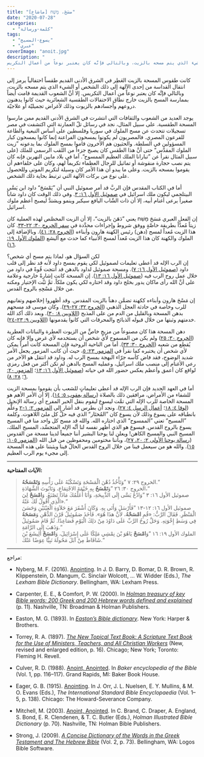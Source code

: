 ```yaml
---
title: "مسَحَ، מָשַׁח [ماشاخ]"
date: "2020-07-28"
categories: 
  - "كلمة-ورسالة"
tags: 
  - "يسوع-المسيح"
  - "عبري"
coverImage: "anoit.jpg"
description: "
كانت طقوس المسحة بالزيت العَطِر في الشرق الأدنى القديم طقساً احتفالياً يرمز إلى انتقال القداسة من إحدى الآلهة إلى ذلك الشخص أو الشيء الذي يتم مسحه بالزيت، وبالتالي فإنَّه كان يعتبر نوعاً من أعمال التكريس."
---
```


كانت طقوس المسحة بالزيت العَطِر في الشرق الأدنى القديم طقساً احتفالياً يرمز إلى انتقال القداسة من إحدى الآلهة إلى ذلك الشخص أو الشيء الذي يتم مسحه بالزيت، وبالتالي فإنَّه كان يعتبر نوعاً من أعمال التكريس. إلا أنَّ الشعوب القديمة قامت أيضاً بممارسة المسح بالزيت خارج نطاق الاحتفالات الطقسية الشعائرية حيث كانوا يدهنون دروعهم وأجسادهم بالزيوت وذلك لأغراض تجميليّة أو علاجيّة.

يوجد العديد من الشعوب والثقافات التي انتشرت في الشرق الأدنى القديم ممن مارسوا المسحة الطقسية. على سبيل المثال، نجد في رسائل تلّ العمارنة التي اكتشفت في مصر تسجيلات تتحدث عن مسح الملوك في سوريا وفلسطين على أساس التبعية والطاعة للفرعون المصري. فالمصريون لم يكونوا يمسحون الفراعنة إنما كانوا يمسحون كبار المسؤولين في السلطة. والحثيون هم الآخرون قاموا بمسح الملوك بما يدعونه ”زيت الملوك المقدَّس“ حتى أنَّ هذا الطقس كان يصبح جزءاً من اللقب الرسمي للملك (على سبيل المثال نقرأ عن ”تبارانا الملك العظيم الممسوح“. أما في بلاد مابين النهرين فإنه كان يتم نصب حجارة منقوشة أو تماثيل للرجال العظماء تكريماً لهم، وكان على خلفاءهم أن يقوموا بمسحه بالزيت. وعلى ما يبدو أن هذا الأمر كان وسيلة لتكريم الموتى وللحصول على نوع من بركات الآلهة التي ترتبط بحاية ذلك الشخص.

أما في الكتاب المقدس فإن الربَّ قد أمر صموئيل النبي أن ”يَمْسَحَ“ داود ابن يَسَّى البيتلحمي ليكون ملك اسرائيل في [صموئيل الأول ١٦: ٣](https://biblia.com/books/ar-vandyke/1sam16.3). وفي ذلك الوقت كان داود شاباً صغيراً يرعى أغنام أبيه، إلا أن ذات الشّاب اليافع سيكبر وينمو ويشتدَّ ليصبح أعظم ملوك اسرائيل.

إن الفعل العبري مَسَحَ מָשַׁח يعني ”دَهَنَ بالزيت“، إلا أن الزيت المخصَّص لهذه العملية كان زيتاً مُعدَّاً بطريقة خاصَّةٍ ووفق شروط وإجراءات محدَّدة في [سفر الخروج ٣٠: ٢٢-٣٣](https://biblia.com/books/ar-vandyke/ex30.22-33). كان هذا الزيت مُعداً لمسح (دهن) رئيس الكهنة هارون وأبناءه ([الخروج ٢٨: ٤١](https://biblia.com/books/ar-vandyke/ex28.18)). وبالإضافة إلى الملوك والكهنة كان هذا الزيت مُعداً لمسح الأنبياء كما حدث مع أليشع ([الملوك الأول ١٩: ١٦](https://biblia.com/books/ar-vandyke/1ki19.16)).

لكن السؤال هو، لماذا يتم مسح أي شخص؟  
إن الرب الإله قد أعطى تعليمات لصموئيل لكي يقوم بمسح داود لأنه قد نظر إلى قلب داود ([صموئيل الأول ١٦: ٧](https://biblia.com/books/ar-vandyke/1ki16.7)). ومسحة صموئيل لداود بالدهن قد أنتجت قُوةً في داود من خلال عمل روح الرب فيه ([صموئيل الأول ١٦: ١٣](https://biblia.com/books/ar-vandyke/1sam16.13)). إن المسحة كانت إشارةً خارجية وعلامة على أنَّ الله رأى ماكان يدور بخلج داود وقد اختاره لكي يكون ملكاً. ثمَّ ثبَّت الإختيار ومكنه من خلال مَسْحِهِ بالروح القدس.

إن مَسْحَ هارون وأبناءه ككهنة تضمَّن دهناً بالزيت المقدس. وقد أظهروا إخلاصهم وتفانيهم للرب وخاصة في حادثة العجل الذهبي ([الخروج ٣٢: ٢٧-٢٩](https://biblia.com/books/ar-vandyke/ex32.27-29)). وكان موسى قد مسحهم بدهن المسحة وبالقليل من الدم من على المذبح ([اللاويين ٨: ٣٠](https://biblia.com/books/ar-vandyke/lev8.30)). وبعد ذلك أكد الله خدمتهم وثبتها من خلال قبوله الذبائح والمحرقات التي كانوا يقدمونها ([اللاويين ٩: ٢٣-٢٤](https://biblia.com/books/ar-vandyke/lev9.23-24)).

دهن المسحة هذا كان مصنوعاً من مزيجٍ خاصٍّ من الزيوت العطرة والنباتات العطرية ([الخروج ٣٠: ٢٥](https://biblia.com/books/ar-vandyke/ex30.25)) ولم يكن من المسموح لأي شخص أن يستخدمه لأي غرض وإلا فإنه كان يُقطع من شعبه ([الخروج ٣٠: ٣٣](https://biblia.com/books/ar-vandyke/ex30.33)). أما من الناحية الروحية فإن المسحة كانت أمراً يمكن لأي شخص أن يختبره كما نقرأ في [المزمور ٢٣: ٥](https://biblia.com/books/ar-vandyke/ps23.5)، حيث أن كاتب المزمور يجعل الأمر شديد الوضوح، فقد فاض كأسه جرّاء البهجة بمسح الرب له. وداود قد انتقل هو الآخر من رعي الأغنام إلى منصب ملك اسرائيل، وعمليه المسح بالدهن لم تكن أكثر من فعل رمزي لواقع كان أعمق وأعظم يعكس حضور الله في حياته ([صموئيل الأول ١٦: ١٣](https://biblia.com/books/ar-vandyke/1sam16.13)؛ [المزمور ٢٠: ٦](https://biblia.com/books/ar-vandyke/ps20.6)؛ [٢٨: ٨](https://biblia.com/books/ar-vandyke/ps28.8)).

أما في العهد الجديد فإن الرب الإله قد أعطى تعليماتٍ للشعب بأن يقوموا بمسحة الزيت للشفاء من الأمراض، مرافقين ذلك بالصلاة ([رسالة يعقوب ٥: ١٤](https://biblia.com/books/ar-vandyke/jam5.14)). إلا أن الأمر الأهم هو المسحة الخاصة للرب الإله التي تمَّت ليسوع ليقوم بنقل الخبر المفرح أي رسالة الإنجيل ([لوقا ٤: ١٨](https://biblia.com/books/ar-vandyke/luk4.18)؛ [أعمال الرسل ٤: ٢٧](https://biblia.com/books/ar-vandyke/act4.27)). ونجد أن بطرس قد أشار إلى [المزمور ٢: ١-٢](https://biblia.com/books/ar-vandyke/ps1.1-2) وعلَّم بانطباقه على يسوع وذلك لأن يسوع كان ”المُختَار“ الذي فيه حلَّ كل ملئ اللاهوت. وكلمة ”المسيح“ تعني ”الممسوح“ الذي اختاره الله. والله قد مسح كل واحد منا في المسيح يسوع بالروح القدس. فيسوع هو الذي أظهر نفسه لنا أنَّه الإله المتجسِّد، المسيح الملك، المسيح النبي والمسيح الكاهن! ويعلن لنا يوحنا البشير أننا جميعاً لدينا مسحة من القدوس ([رسالة يوحنا الأولى ٢: ٢٠، ٢٧](https://biblia.com/books/ar-vandyke/1joh2.20-27))، وبأننا مختومين ومحفوظين من قبل الله ([المزمور ١٠٥: ١٥](https://biblia.com/books/ar-vandyke/ps105.15)). والله هو من سيعمل فينا من خلال الروح القدس الحالّ فينا ويثبتنا على هذه المسحة إلى مجيء يوم الرب العظيم.

---

**الآيات المفتاحية:**

> الخروج ٢٩: ٧ ”وَتَأْخُذُ دُهْنَ الْمَسْحَةِ وَتَسْكُبُهُ عَلَى رَأْسِهِ **وَتَمْسَحُهُ**.“  
> الخروج ٣٠: ٢٦ ”وَ**تَمْسَحُ** بِهِ خَيْمَةَ الاجْتِمَاعِ، وَتَابُوتَ الشَّهَادَةِ،“  
> صموئيل الأول ١٦: ٣ ”وَادْعُ يَسَّى إِلَى الذَّبِيحَةِ، وَأَنَا أُعَلِّمُكَ مَاذَا تَصْنَعُ. وَ**امْسَحْ** لِيَ الَّذِي أَقُولُ لَكَ عَنْهُ».“  
> صموئيل الأول ١٦: ١٢-١٣ ”فَأَرْسَلَ وَأَتَى بِهِ. وَكَانَ أَشْقَرَ مَعَ حَلاَوَةِ الْعَيْنَيْنِ وَحَسَنَ الْمَنْظَرِ. فَقَالَ الرَّبُّ: «قُمِ **امْسَحْهُ**، لأَنَّ هذَا هُوَ». فَأَخَذَ صَمُوئِيلُ قَرْنَ الدُّهْنِ وَ**مَسَحَهُ** فِي وَسَطِ إِخْوَتِهِ. وَحَلَّ رُوحُ الرَّبِّ عَلَى دَاوُدَ مِنْ ذلِكَ الْيَوْمِ فَصَاعِدًا. ثُمَّ قَامَ صَمُوئِيلُ وَذَهَبَ إِلَى الرَّامَةِ.“  
> الملوك الأول ١٩: ١٦ ”وَ**امْسَحْ** يَاهُوَ بْنَ نِمْشِي مَلِكًا عَلَى إِسْرَائِيلَ، وَ**امْسَحْ** أَلِيشَعَ بْنَ شَافَاطَ مِنْ آبَلَ مَحُولَةَ نَبِيًّا عِوَضًا عَنْكَ.“

---

مراجع:

- Nyberg, M. F. (2016). [Anointing](https://ref.ly/logosres/lbd?hw=Anointing&off=1242). In J. D. Barry, D. Bomar, D. R. Brown, R. Klippenstein, D. Mangum, C. Sinclair Wolcott, … W. Widder (Eds.), _The Lexham Bible Dictionary_. Bellingham, WA: Lexham Press.

- Carpenter, E. E., & Comfort, P. W. (2000). In [_Holman treasury of key Bible words: 200 Greek and 200 Hebrew words defined and explained_](https://ref.ly/logosres/hlmnkybblwds?ref=Page.p+11&off=83&ctx=unciation:+maw+SHAH%0a~Strong%E2%80%99s+Number:+488) (p. 11). Nashville, TN: Broadman & Holman Publishers.

- Easton, M. G. (1893). In [_Easton’s Bible dictionary_](https://ref.ly/logosres/eastons?hw=Anoint&off=1720). New York: Harper & Brothers.

- Torrey, R. A. (1897). [_The New Topical Text Book: A Scripture Text Book for the Use of Ministers, Teachers, and All Christian Workers_](https://ref.ly/logosres/torreys2012?ref=Page.p+16&off=579) (New, revised and enlarged edition, p. 16). Chicago; New York; Toronto: Fleming H. Revell.

- Culver, R. D. (1988). [Anoint, Anointed](https://ref.ly/logosres/bkrencbib?ref=Page.p+116&off=5095). In _Baker encyclopedia of the Bible_ (Vol. 1, pp. 116–117). Grand Rapids, MI: Baker Book House.

- Eager, G. B. (1915). [Anointing](https://ref.ly/logosres/intlbbldict1915?ref=Page.p+138&off=4420). In J. Orr, J. L. Nuelsen, E. Y. Mullins, & M. O. Evans (Eds.), _The International Standard Bible Encyclopaedia_ (Vol. 1–5, p. 138). Chicago: The Howard-Severance Company.

- Mitchell, M. (2003). [Anoint, Anointed](https://ref.ly/logosres/hlmnillbbldict?hw=Anoint&off=931). In C. Brand, C. Draper, A. England, S. Bond, E. R. Clendenen, & T. C. Butler (Eds.), _Holman Illustrated Bible Dictionary_ (p. 70). Nashville, TN: Holman Bible Publishers.

- Strong, J. (2009). [_A Concise Dictionary of the Words in the Greek Testament and The Hebrew Bible_](https://ref.ly/logosres/strngdichebgrk?ref=GreekStrongs.5624&off=642508) (Vol. 2, p. 73). Bellingham, WA: Logos Bible Software.
